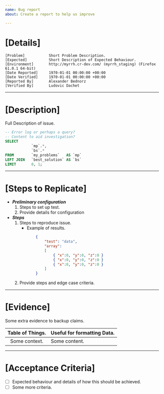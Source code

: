 ```yaml
---
name: Bug report
about: Create a report to help us improve

---
```


# [Details]
```
[Problem]           Short Problem Description.
[Expected]          Short Description of Expected Behaviour.
[Environment]       http://myrrh.cr-dev.com/ (myrrh_staging) (Firefox 61.0.1 64-bit)
[Date Reported]     1970-01-01 00:00:00 +00:00
[Date Verified]     1970-01-01 00:00:00 +00:00
[Reported By]       Alexander Bednorz
[Verified By]       Ludovic Dachet
```

---

# [Description]
Full Description of issue.

```SQL
-- Error log or perhaps a query?
-- Content to aid investigation?
SELECT
            `mp`.*,
            `bs`.*
FROM        `my_problems`   AS `mp`
LEFT JOIN   `best_solution` AS `bs`
LIMIT       0, 1;
```

---

# [Steps to Replicate]
- ***Preliminary configuration***
    1. Steps to set up test.
    2. Provide details for configuration
- ***Steps***
    1. Steps to reproduce issue.
        - Example of results.
            ```JSON
                {
                    "test": "data",
                    "array":
                    [
                        { "x":0, "y":0, "z":0 }
                        { "x":0, "y":0, "z":0 }
                        { "x":0, "y":0, "z":0 }
                    ]
                }
            ```
    2. Provide steps and edge case criteria.
---

# [Evidence]
Some extra evidence to backup claims.

| Table of Things.              | Useful for formatting Data.                                       |
|:-----------------------------:|:------------------------------------------------------------------|
| Some context.                 | Some content.                                                     |

---

# [Acceptance Criteria]
- [ ] Expected behaviour and details of how this should be achieved.
- [ ] Some more criteria.

